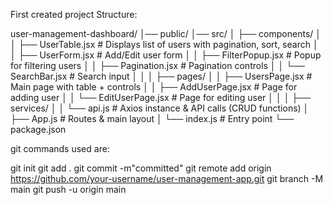 First created project Structure:

user-management-dashboard/
│── public/
│── src/
│   ├── components/
│   │   ├── UserTable.jsx       # Displays list of users with pagination, sort, search
│   │   ├── UserForm.jsx        # Add/Edit user form
│   │   ├── FilterPopup.jsx     # Popup for filtering users
│   │   ├── Pagination.jsx      # Pagination controls
│   │   └── SearchBar.jsx       # Search input
│   │
│   ├── pages/
│   │   ├── UsersPage.jsx       # Main page with table + controls
│   │   ├── AddUserPage.jsx     # Page for adding user
│   │   └── EditUserPage.jsx    # Page for editing user
│   │
│   ├── services/
│   │   └── api.js              # Axios instance & API calls (CRUD functions)
│   ├── App.js                  # Routes & main layout
│   └── index.js                # Entry point
└── package.json

git commands used are:

git init
git add .
git commit -m"committed"
git remote add origin https://github.com/your-username/user-management-app.git
git branch -M main
git push -u origin main



